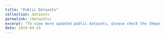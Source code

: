 ```yaml
---
title: "Public Datasets"
collection: datasets
permalink: /datasets/
excerpt: "To view more updated public datasets, please check the [Repo](https://github.com/CHARLESYAN1/Data-Collection) "
date: 2019-04-19
---
```

